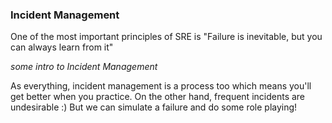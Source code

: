 ### Incident Management
One of the most important principles of SRE is "Failure is inevitable, but you can always learn from it"

*some intro to Incident Management*

As everything, incident management is a process too which means you'll get better when you practice. On the other hand, frequent incidents are undesirable :) But we can simulate a failure and do some role playing!
